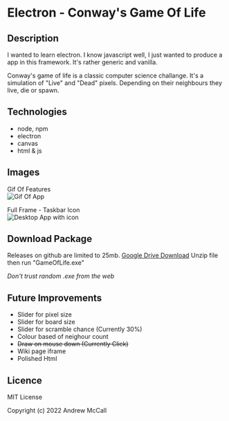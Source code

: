 # Electron - Conway's Game Of Life

## Description
I wanted to learn electron. I know javascript well, I just wanted to produce a app in this framework. It's rather generic and vanilla.

Conway's game of life is a classic computer science challange. It's a simulation of "Live" and "Dead" pixels. Depending on their neighbours they live, die or spawn.

## Technologies
- node, npm
- electron
- canvas
- html & js

## Images
Gif Of Features  
![Gif Of App](https://i.imgur.com/HenksRG.gif)

Full Frame - Taskbar Icon  
![Desktop App with icon](https://i.imgur.com/g4zawl5.png)
 
## Download Package
Releases on github are limited to 25mb.
[Google Drive Download](https://drive.google.com/file/d/1pGyjuGQMsQzM4A6oad8FraNL7MvKdT65/view?usp=sharing)
Unzip file then run "GameOfLife.exe"
  
*Don't trust random .exe from the web*
 
 
## Future Improvements
- Slider for pixel size
- Slider for board size
- Slider for scramble chance (Currently 30%)
- Colour based of neighour count
- ~~Draw on mouse down (Currently Click)~~
- Wiki page iframe
- Polished Html

## Licence

MIT License

Copyright (c) 2022 Andrew McCall
